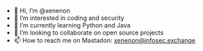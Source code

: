 - 👋 Hi, I’m @xenenon
- 👀 I’m interested in coding and security
- 🌱 I’m currently learning Python and Java 
- 💞️ I’m looking to collaborate on open source projects 
- 📫 How to reach me on Mastadon: xenenon@infosec.exchange 

<!---
xenenon/xenenon is a ✨ special ✨ repository because its `README.md` (this file) appears on your GitHub profile.
You can click the Preview link to take a look at your changes.
--->
